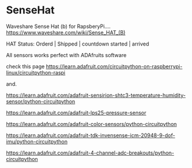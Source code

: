 # SenseHat
Waveshare Sense Hat (b) for RapsberyPi....
https://www.waveshare.com/wiki/Sense_HAT_(B)

HAT Status: Orderd | Shipped | countdown started | arrived

All sensors works perfect with ADAfruits software

check this page https://learn.adafruit.com/circuitpython-on-raspberrypi-linux/circuitpython-raspi

and.

https://learn.adafruit.com/adafruit-sensirion-shtc3-temperature-humidity-sensor/python-circuitpython

https://learn.adafruit.com/adafruit-lps25-pressure-sensor

https://learn.adafruit.com/adafruit-color-sensors/python-circuitpython

https://learn.adafruit.com/adafruit-tdk-invensense-icm-20948-9-dof-imu/python-circuitpython

https://learn.adafruit.com/adafruit-4-channel-adc-breakouts/python-circuitpython

